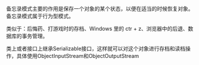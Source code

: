 备忘录模式主要的作用是保存一个对象的某个状态，以便在适当的时候恢复对象。备忘录模式属于行为型模式。

类似于：后悔药、打游戏时的存档、Windows 里的 ctr + z、浏览器中的后退、数据库的事务管理。

类上或者接口上继承Serializable接口，这样就可以对这个对象进行存档和读档操作，具体使用ObjectInputStream和ObjectOutputStream
